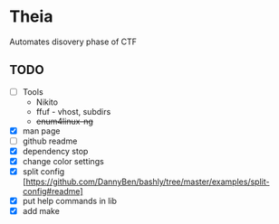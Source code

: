 # Theia
Automates disovery phase of CTF

## TODO
- [ ] Tools
    - Nikito
    - ffuf - vhost, subdirs
    - ~~enum4linux-ng~~
- [x] man page
- [ ] github readme
- [x] dependency stop
- [x] change color settings
- [x] split config [https://github.com/DannyBen/bashly/tree/master/examples/split-config#readme]
- [x] put help commands in lib
- [x] add make
